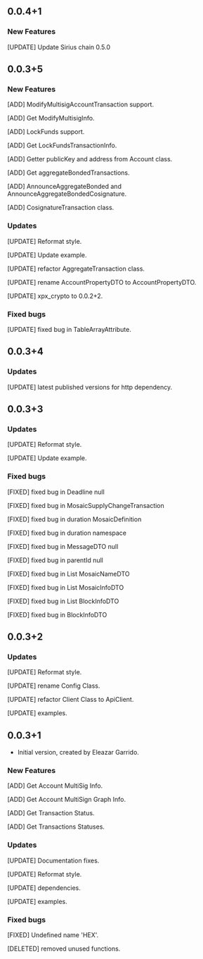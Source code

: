## 0.0.4+1

### New Features
[UPDATE] Update Sirius chain 0.5.0

## 0.0.3+5

### New Features
[ADD] ModifyMultisigAccountTransaction support.

[ADD] Get ModifyMultisigInfo.

[ADD] LockFunds support.

[ADD] Get LockFundsTransactionInfo.

[ADD] Getter publicKey and address from Account class.

[ADD] Get aggregateBondedTransactions.

[ADD] AnnounceAggregateBonded and AnnounceAggregateBondedCosignature.

[ADD] CosignatureTransaction class.

### Updates
[UPDATE] Reformat style.

[UPDATE] Update example.

[UPDATE] refactor AggregateTransaction class.

[UPDATE] rename AccountPropertyDTO to AccountPropertyDTO.

[UPDATE] xpx_crypto to 0.0.2+2.

### Fixed bugs

[UPDATE] fixed bug in TableArrayAttribute.

## 0.0.3+4

### Updates
[UPDATE] latest published versions for http dependency.

## 0.0.3+3

### Updates
[UPDATE] Reformat style.

[UPDATE] Update example.


### Fixed bugs
[FIXED] fixed bug in Deadline null

[FIXED] fixed bug in MosaicSupplyChangeTransaction

[FIXED] fixed bug in duration MosaicDefinition

[FIXED] fixed bug in duration namespace

[FIXED] fixed bug in MessageDTO null

[FIXED] fixed bug in parentId null

[FIXED] fixed bug in List MosaicNameDTO

[FIXED] fixed bug in List MosaicInfoDTO

[FIXED] fixed bug in List BlockInfoDTO

[FIXED] fixed bug in BlockInfoDTO

## 0.0.3+2

### Updates
[UPDATE] Reformat style.

[UPDATE] rename Config Class.

[UPDATE] refactor Client Class to ApiClient.

[UPDATE] examples.


## 0.0.3+1

- Initial version, created by Eleazar Garrido.

### New Features
[ADD] Get Account MultiSig Info.

[ADD] Get Account MultiSign Graph Info.

[ADD] Get Transaction Status.

[ADD] Get Transactions Statuses.

### Updates
[UPDATE] Documentation fixes.

[UPDATE] Reformat style.

[UPDATE] dependencies.

[UPDATE] examples.

### Fixed bugs
[FIXED] Undefined name 'HEX'.

[DELETED] removed unused functions.
